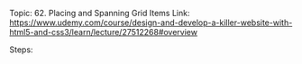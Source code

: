 Topic: 62. Placing and Spanning Grid Items
Link: https://www.udemy.com/course/design-and-develop-a-killer-website-with-html5-and-css3/learn/lecture/27512268#overview



Steps: 









